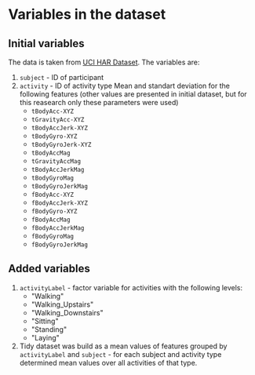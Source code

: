 # Variables in the dataset
## Initial variables
The data is taken from [UCI HAR Dataset](https://d396qusza40orc.cloudfront.net/getdata%2Fprojectfiles%2FUCI%20HAR%20Dataset.zip). The variables are:
1. `subject` - ID of participant
2. `activity` - ID of activity type
Mean and standart deviation for the following features (other values are presented in initial dataset, but for this reasearch only these parameters were used)
	+ `tBodyAcc-XYZ`
	+ `tGravityAcc-XYZ`
	+ `tBodyAccJerk-XYZ`
	+ `tBodyGyro-XYZ`
	+ `tBodyGyroJerk-XYZ`
	+ `tBodyAccMag`
	+ `tGravityAccMag`
	+ `tBodyAccJerkMag`
	+ `tBodyGyroMag`
	+ `tBodyGyroJerkMag`
	+ `fBodyAcc-XYZ`
	+ `fBodyAccJerk-XYZ`
	+ `fBodyGyro-XYZ`
	+ `fBodyAccMag`
	+ `fBodyAccJerkMag`
	+ `fBodyGyroMag`
	+ `fBodyGyroJerkMag`

## Added variables
1. `activityLabel` - factor variable for activities with the following levels:
	+ "Walking"
	+ "Walking_Upstairs"
 	+ "Walking_Downstairs"
	+ "Sitting"
	+ "Standing"
	+ "Laying"
2. Tidy dataset was build as a mean values of features grouped by `activityLabel` and `subject` - for each subject and activity type determined mean values over all activities of that type.
